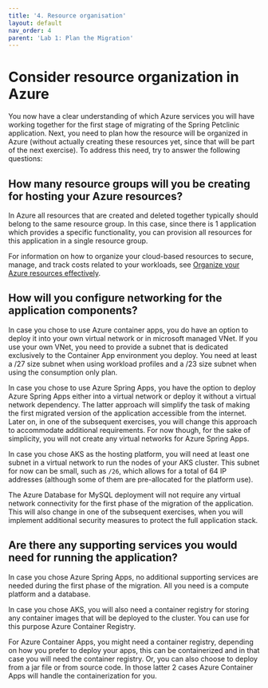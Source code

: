 ```yaml
---
title: '4. Resource organisation'
layout: default
nav_order: 4
parent: 'Lab 1: Plan the Migration'
---
```


# Consider resource organization in Azure

You now have a clear understanding of which Azure services you will have working together for the first stage of migrating of the Spring Petclinic application. Next, you need to plan how the resource will be organized in Azure (without actually creating these resources yet, since that will be part of the next exercise). To address this need, try to answer the following questions:

## How many resource groups will you be creating for hosting your Azure resources?

In Azure all resources that are created and deleted together typically should belong to the same resource group. In this case, since there is 1 application which provides a specific functionality, you can provision all resources for this application in a single resource group.

For information on how to organize your cloud-based resources to secure, manage, and track costs related to your workloads, see [Organize your Azure resources effectively](https://docs.microsoft.com/azure/cloud-adoption-framework/ready/azure-setup-guide/organize-resources).

## How will you configure networking for the application components?

In case you chose to use Azure container apps, you do have an option to deploy it into your own virtual network or in microsoft managed VNet. If you use your own VNet, you need to provide a subnet that is dedicated exclusively to the Container App environment you deploy. You need at least a /27 size subnet when using workload profiles and a /23 size subnet when using the consumption only plan.

In case you chose to use Azure Spring Apps, you have the option to deploy Azure Spring Apps either into a virtual network or deploy it without a virtual network dependency. The latter approach will simplify the task of making the first migrated version of the application accessible from the internet. Later on, in one of the subsequent exercises, you will change this approach to accommodate additional requirements. For now though, for the sake of simplicity, you will not create any virtual networks for Azure Spring Apps.

In case you chose AKS as the hosting platform, you will need at least one subnet in a virtual network to run the nodes of your AKS cluster. This subnet for now can be small, such as `/26`, which allows for a total of 64 IP addresses (although some of them are pre-allocated for the platform use).

The Azure Database for MySQL deployment will not require any virtual network connectivity for the first phase of the migration of the application. This will also change in one of the subsequent exercises, when you will implement additional security measures to protect the full application stack.

## Are there any supporting services you would need for running the application?

In case you chose Azure Spring Apps, no additional supporting services are needed during the first phase of the migration. All you need is a compute platform and a database.

In case you chose AKS, you will also need a container registry for storing any container images that will be deployed to the cluster. You can use for this purpose Azure Container Registry.

For Azure Container Apps, you might need a container registry, depending on how you prefer to deploy your apps, this can be containerized and in that case you will need the container registry. Or, you can also choose to deploy from a jar file or from source code. In those latter 2 cases Azure Container Apps will handle the containerization for you.
